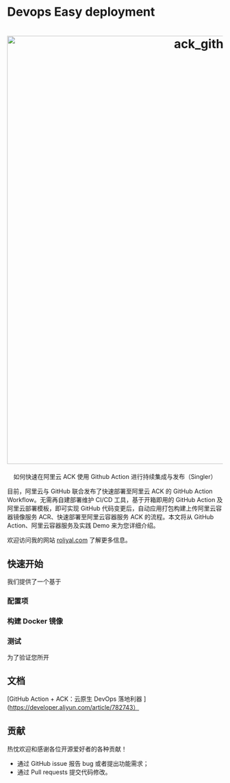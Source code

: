 #  Devops Easy deployment

<h1 align="center">
    <img src="https://user-images.githubusercontent.com/96233798/184319134-758d65b2-0e0b-4127-aab5-06c1adf9c15e.png" width="1000" alt="ack_githubaction">
</h1>
<p align="center">
    如何快速在阿里云 ACK 使用 Github Action 进行持续集成与发布（Singler）
</p>

目前，阿里云与 GitHub 联合发布了快速部署至阿里云 ACK 的 GitHub Action Workflow。无需再自建部署维护 CI/CD 工具，基于开箱即用的 GitHub Action 及阿里云部署模板，即可实现 GitHub 代码变更后，自动应用打包构建上传阿里云容器镜像服务 ACR、快速部署至阿里云容器服务 ACK 的流程。本文将从 GitHub Action、阿里云容器服务及实践 Demo 来为您详细介绍。

欢迎访问我的网站 [roliyal.com](https://roliyal.com) 了解更多信息。


## 快速开始

我们提供了一个基于 



### 配置项



### 构建 Docker 镜像


### 


### 测试

为了验证您所开

## 文档
[GitHub Action + ACK：云原生 DevOps 落地利器
](https://developer.aliyun.com/article/782743）
## 贡献

热忱欢迎和感谢各位开源爱好者的各种贡献！
- 通过 GitHub issue 报告 bug 或者提出功能需求；
- 通过 Pull requests 提交代码修改。
